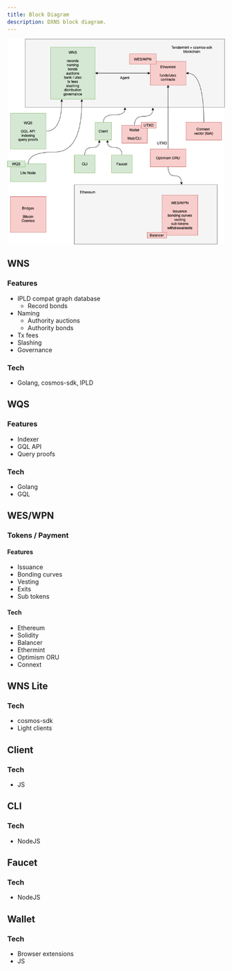 ```yaml
---
title: Block Diagram
description: DXNS block diagram.
---
```


![DXNS block diagram](./assets/img/block-diagram.png)

## WNS

### Features

* IPLD compat graph database
  * Record bonds
* Naming
  * Authority auctions
  * Authority bonds
* Tx fees
* Slashing
* Governance

### Tech

* Golang, cosmos-sdk, IPLD

## WQS

### Features

* Indexer
* GQL API
* Query proofs

### Tech

* Golang
* GQL

## WES/WPN

### Tokens / Payment

#### Features

* Issuance
* Bonding curves
* Vesting
* Exits
* Sub tokens

#### Tech

* Ethereum
* Solidity
* Balancer
* Ethermint
* Optimism ORU
* Connext

## WNS Lite

### Tech

* cosmos-sdk
* Light clients

## Client

### Tech

* JS

## CLI

### Tech

* NodeJS

## Faucet

### Tech

* NodeJS

## Wallet

### Tech

* Browser extensions
* JS
